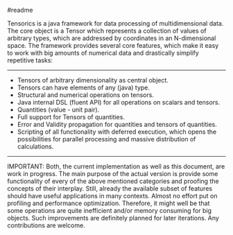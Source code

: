 #readme

Tensorics is a java framework for data processing of multidimensional data. 
The core object is a Tensor which represents a collection of values of arbitrary
types, which are addressed by coordinates in an N-dimensional space. The framework
provides several core features, which make it easy to work with big amounts of 
numerical data and drastically simplify repetitive tasks:

---
* Tensors of arbitrary dimensionality as central object.
* Tensors can have elements of any (java) type.
* Structural and numerical operations on tensors.
* Java internal DSL (fluent API) for all operations on scalars and tensors.
* Quantities (value - unit pair).
* Full support for Tensors of quantities.
* Error and Validity propagation for quantities and tensors of quantities.
* Scripting of all functionality with deferred execution, which opens the 
possibilities for parallel processing and massive distribution of calculations. 

---
 
IMPORTANT: Both, the current implementation as well as this document, are work in progress. 
The main purpose of the actual version is provide some functionality of every of the above 
mentioned categories and proofing the concepts of their interplay. Still, already the available 
subset of features should have useful applications in many contexts. Almost no effort put on 
profiling and performance optimization. Therefore, it might well be that some operations are 
quite inefficient and/or memory consuming for big objects. Such improvements are definitely planned 
for later iterations. Any contributions are welcome.
